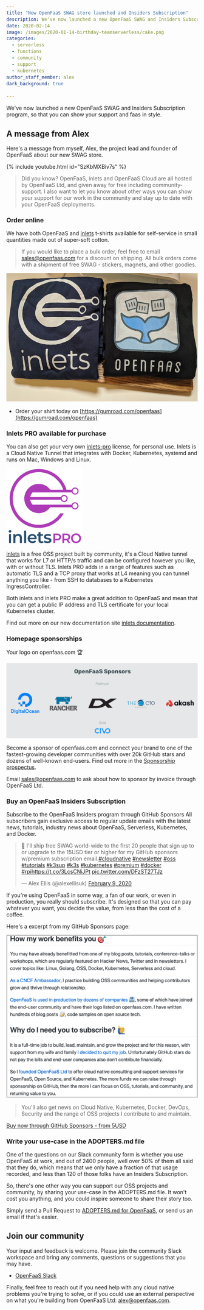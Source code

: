 ```yaml
---
title: "New OpenFaaS SWAG store launched and Insiders Subscription"
description: We've now launched a new OpenFaaS SWAG and Insiders Subscription program, so that you can show your support and faas in style.
date: 2020-02-14
image: /images/2020-01-14-birthday-teamserverless/cake.png
categories:
  - serverless
  - functions
  - community
  - support
  - kubernetes
author_staff_member: alex
dark_background: true

---
```


We've now launched a new OpenFaaS SWAG and Insiders Subscription program, so that you can show your support and faas in style.

## A message from Alex

Here's a message from myself, Alex, the project lead and founder of OpenFaaS about our new SWAG store.

{% include youtube.html id="SzKbMXBiv7s" %}

> Did you know? OpenFaaS, inlets and OpenFaaS Cloud are all hosted by OpenFaaS Ltd, and given away for free including community-support. I also want to let you know about other ways you can show your support for our work in the community and stay up to date with your OpenFaaS deployments.

### Order online

We have both OpenFaaS and [inlets](https://inlets.dev/) t-shirts available for self-service in small quantities made out of super-soft cotton.

> If you would like to place a bulk order, feel free to email [sales@openfaas.com](mailto:sales@openfaas.com) for a discount on shipping. All bulk orders come with a shipment of free SWAG - stickers, magnets, and other goodies.

![OpenFaaS and inlets t-shirts](/images/2020-swag-store/tees.jpg)

* Order your shirt today on [https://gumroad.com/openfaas](https://gumroad.com/openfaas)

### Inlets PRO available for purchase

You can also get your very own [inlets-pro](https://docs.inlets.dev/) license, for personal use. Inlets is a Cloud Native Tunnel that integrates with Docker, Kubernetes, systemd and runs on Mac, Windows and Linux.

<img src="/images/2020-swag-store/inlets-pro-purple.png" width="200" height="200">

[inlets](https://docs.inlets.dev/) is a free OSS project built by community, it's a Cloud Native tunnel that works for L7 or HTTP/s traffic and can be configured however you like, with or without TLS. Inlets PRO adds in a range of features such as automatic TLS and a TCP proxy that works at L4 meaning you can tunnel anything you like - from SSH to databases to a Kubernetes IngressController.

Both inlets and inlets PRO make a great addition to OpenFaaS and mean that you can get a public IP address and TLS certificate for your local Kubernetes cluster.

Find out more on our new documentation site [inlets documentation](https://docs.inlets.dev/#/pricing).

### Homepage sponsorships

Your logo on openfaas.com 🏆

![sponsors](/images/2020-swag-store/sponsors-logos.png)

Become a sponsor of openfaas.com and connect your brand to one of the fastest-growing developer communities with over 20k GitHub stars and dozens of well-known end-users. Find out more in the [Sponsorship prospectus](https://github.com/openfaas/faas/blob/master/BACKERS.md).

Email [sales@openfaas.com](mailto:sales@openfaas.com) to ask about how to sponsor by invoice through OpenFaaS Ltd.

### Buy an OpenFaaS Insiders Subscription

Subscribe to the OpenFaaS Insiders program through GitHub Sponsors All subscribers gain exclusive access to regular update emails with the latest news, tutorials, industry news about OpenFaaS, Serverless, Kubernetes, and Docker.

<blockquote class="twitter-tweet"><p lang="en" dir="ltr">🥳 I&#39;ll ship free SWAG world-wide to the first 20 people that sign up to or upgrade to the 15USD tier or higher for my GitHub sponsors w/premium subscription email.<a href="https://twitter.com/hashtag/cloudnative?src=hash&amp;ref_src=twsrc%5Etfw">#cloudnative</a> <a href="https://twitter.com/hashtag/newsletter?src=hash&amp;ref_src=twsrc%5Etfw">#newsletter</a> <a href="https://twitter.com/hashtag/oss?src=hash&amp;ref_src=twsrc%5Etfw">#oss</a> <a href="https://twitter.com/hashtag/tutorials?src=hash&amp;ref_src=twsrc%5Etfw">#tutorials</a> <a href="https://twitter.com/hashtag/k3sup?src=hash&amp;ref_src=twsrc%5Etfw">#k3sup</a> <a href="https://twitter.com/hashtag/k3s?src=hash&amp;ref_src=twsrc%5Etfw">#k3s</a> <a href="https://twitter.com/hashtag/kubernetes?src=hash&amp;ref_src=twsrc%5Etfw">#kubernetes</a> <a href="https://twitter.com/hashtag/premium?src=hash&amp;ref_src=twsrc%5Etfw">#premium</a> <a href="https://twitter.com/hashtag/docker?src=hash&amp;ref_src=twsrc%5Etfw">#docker</a> <a href="https://twitter.com/hashtag/rpi?src=hash&amp;ref_src=twsrc%5Etfw">#rpi</a><a href="https://t.co/3LcsCNiJPt">https://t.co/3LcsCNiJPt</a> <a href="https://t.co/DFzST27TJz">pic.twitter.com/DFzST27TJz</a></p>&mdash; Alex Ellis (@alexellisuk) <a href="https://twitter.com/alexellisuk/status/1226591652330033152?ref_src=twsrc%5Etfw">February 9, 2020</a></blockquote> <script async src="https://platform.twitter.com/widgets.js" charset="utf-8"></script>

If you're using OpenFaaS in some way, a fan of our work, or even in production, you really should subscribe. It's designed so that you can pay whatever you want, you decide the value, from less than the cost of a coffee.

Here's a excerpt from my GitHub Sponsors page:

![sponsors](/images/2020-swag-store/sponsors.png)

> You'll also get news on Cloud Native, Kubernetes, Docker, DevOps, Security and the range of OSS projects I contribute to and maintain.

[Buy now through GitHub Sponsors - from 5USD](https://github.com/sponsors/alexellis/)

### Write your use-case in the ADOPTERS.md file

One of the questions on our Slack community form is whether you use OpenFaaS at work, and out of 2400 people, well over 50% of them all said that they do, which means that we only have a fraction of that usage recorded, and less than 120 of those folks have an Insiders Subscription.

So, there's one other way you can support our OSS projects and community, by sharing your use-case in the ADOPTERS.md file. It won't cost you anything, and you could inspire someone to share their story too.

Simply send a Pull Request to [ADOPTERS.md for OpenFaaS](https://github.com/openfaas/faas/blob/master/ADOPTERS.md), or send us an email if that's easier.

## Join our community

Your input and feedback is welcome. Please join the community Slack workspace and bring any comments, questions or suggestions that you may have.

* [OpenFaaS Slack](https://slack.openfaas.io)

Finally, feel free to reach out if you need help with any cloud native problems you're trying to solve, or if you could use an external perspective on what you're building from OpenFaaS Ltd: [alex@openfaas.com](mailto:alex@openfaas.com). 
